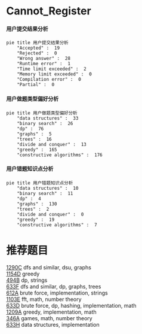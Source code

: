 # Cannot_Register

<!-- tabs:start -->



#### **用户提交结果分析**

```mermaid
pie title 用户提交结果分析
    "Accepted" :  19
    "Rejected" :  0
    "Wrong answer" :  28
    "Runtime error" :  1
    "Time limit exceeded" :  2
    "Memory limit exceeded" :  0
    "Compilation error" :  0
    "Partial" :  0
```

#### **用户做题类型偏好分析**

```mermaid
pie title 用户做题类型偏好分析
    "data structures" :  33
    "binary search" :  26
    "dp" :  76
    "graphs" :  5
    "trees" :  16
    "divide and conquer" :  13
    "greedy" :  165
    "constructive algorithms" :  176
```
#### **用户错题知识点分析**

```mermaid
pie title 用户错题知识点分析
    "data structures" :  10
    "binary search" :  11
    "dp" :  4
    "graphs" :  130
    "trees" :  2
    "divide and conquer" :  0
    "greedy" :  19
    "constructive algorithms" :  7
```



<!-- tabs:end -->
# 推荐题目
[1290C](https://codeforces.com/contest/1290/problem/C)		dfs and similar,
                        dsu,
                        graphs		  
[1154D](https://codeforces.com/contest/1154/problem/D)		greedy		  
[494B](https://codeforces.com/contest/494/problem/B)		dp,
                        strings		  
[633F](https://codeforces.com/contest/633/problem/F)		dfs and similar,
                        dp,
                        graphs,
                        trees		  
[612A](https://codeforces.com/contest/612/problem/A)		brute force,
                        implementation,
                        strings		  
[1103E](https://codeforces.com/contest/1103/problem/E)		fft,
                        math,
                        number theory		  
[633D](https://codeforces.com/contest/633/problem/D)		brute force,
                        dp,
                        hashing,
                        implementation,
                        math		  
[1209A](https://codeforces.com/contest/1209/problem/A)		greedy,
                        implementation,
                        math		  
[346A](https://codeforces.com/contest/346/problem/A)		games,
                        math,
                        number theory		  
[633H](https://codeforces.com/contest/633/problem/H)		data structures,
                        implementation		  
